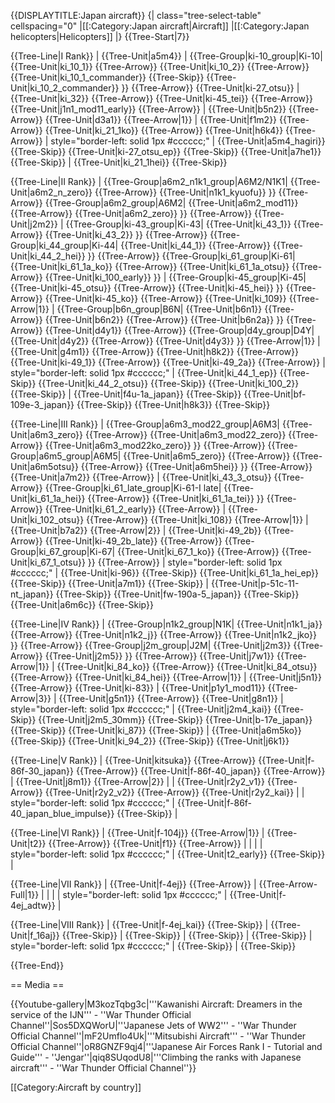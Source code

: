 {{DISPLAYTITLE:Japan aircraft}}
{| class="tree-select-table" cellspacing="0"
|[[:Category:Japan aircraft|Aircraft]]
|[[:Category:Japan helicopters|Helicopters]]
|}
{{Tree-Start|7}}

{{Tree-Line|I Rank}}
|
{{Tree-Unit|a5m4}}
|
{{Tree-Group|ki-10_group|Ki-10|
  {{Tree-Unit|ki_10_1}}
{{Tree-Arrow}}
{{Tree-Unit|ki_10_2}}
{{Tree-Arrow}}
{{Tree-Unit|ki_10_1_commander}}
{{Tree-Skip}}
{{Tree-Unit|ki_10_2_commander}}
}}
{{Tree-Arrow}}
{{Tree-Unit|ki-27_otsu}}
|
{{Tree-Unit|ki_32}}
{{Tree-Arrow}}
{{Tree-Unit|ki-45_tei}}
{{Tree-Arrow}}
{{Tree-Unit|j1n1_mod11_early}}
{{Tree-Arrow}}
|
{{Tree-Unit|b5n2}}
{{Tree-Arrow}}
{{Tree-Unit|d3a1}}
{{Tree-Arrow|1}}
|
{{Tree-Unit|f1m2}}
{{Tree-Arrow}}
{{Tree-Unit|ki_21_1ko}}
{{Tree-Arrow}}
{{Tree-Unit|h6k4}}
{{Tree-Arrow}}
| style="border-left: solid 1px #cccccc;" |
{{Tree-Unit|a5m4_hagiri}}
{{Tree-Skip}}
{{Tree-Unit|ki-27_otsu_ep}}
{{Tree-Skip}}
{{Tree-Unit|a7he1}}
{{Tree-Skip}}
|
{{Tree-Unit|ki_21_1hei}}
{{Tree-Skip}}

{{Tree-Line|II Rank}}
|
{{Tree-Group|a6m2_n1k1_group|A6M2/N1K1|
  {{Tree-Unit|a6m2_n_zero}}
{{Tree-Arrow}}
{{Tree-Unit|n1k1_kyuofu}}
}}
{{Tree-Arrow}}
{{Tree-Group|a6m2_group|A6M2|
  {{Tree-Unit|a6m2_mod11}}
{{Tree-Arrow}}
{{Tree-Unit|a6m2_zero}}
}}
{{Tree-Arrow}}
{{Tree-Unit|j2m2}}
|
{{Tree-Group|ki-43_group|Ki-43|
  {{Tree-Unit|ki_43_1}}
{{Tree-Arrow}}
{{Tree-Unit|ki_43_2}}
}}
{{Tree-Arrow}}
{{Tree-Group|ki_44_group|Ki-44|
  {{Tree-Unit|ki_44_1}}
{{Tree-Arrow}}
{{Tree-Unit|ki_44_2_hei}}
}}
{{Tree-Arrow}}
{{Tree-Group|ki_61_group|Ki-61|
  {{Tree-Unit|ki_61_1a_ko}}
{{Tree-Arrow}}
{{Tree-Unit|ki_61_1a_otsu}}
{{Tree-Arrow}}
{{Tree-Unit|ki_100_early}}
}}
|
{{Tree-Group|ki-45_group|Ki-45|
  {{Tree-Unit|ki-45_otsu}}
{{Tree-Arrow}}
{{Tree-Unit|ki-45_hei}}
}}
{{Tree-Arrow}}
{{Tree-Unit|ki-45_ko}}
{{Tree-Arrow}}
{{Tree-Unit|ki_109}}
{{Tree-Arrow|1}}
|
{{Tree-Group|b6n_group|B6N|
  {{Tree-Unit|b6n1}}
{{Tree-Arrow}}
{{Tree-Unit|b6n2}}
{{Tree-Arrow}}
{{Tree-Unit|b6n2a}}
}}
{{Tree-Arrow}}
{{Tree-Unit|d4y1}}
{{Tree-Arrow}}
{{Tree-Group|d4y_group|D4Y|
  {{Tree-Unit|d4y2}}
{{Tree-Arrow}}
{{Tree-Unit|d4y3}}
}}
{{Tree-Arrow|1}}
|
{{Tree-Unit|g4m1}}
{{Tree-Arrow}}
{{Tree-Unit|h8k2}}
{{Tree-Arrow}}
{{Tree-Unit|ki-49_1}}
{{Tree-Arrow}}
{{Tree-Unit|ki-49_2a}}
{{Tree-Arrow}}
| style="border-left: solid 1px #cccccc;" |
{{Tree-Unit|ki_44_1_ep}}
{{Tree-Skip}}
{{Tree-Unit|ki_44_2_otsu}}
{{Tree-Skip}}
{{Tree-Unit|ki_100_2}}
{{Tree-Skip}}
|
{{Tree-Unit|f4u-1a_japan}}
{{Tree-Skip}}
{{Tree-Unit|bf-109e-3_japan}}
{{Tree-Skip}}
{{Tree-Unit|h8k3}}
{{Tree-Skip}}

{{Tree-Line|III Rank}}
|
{{Tree-Group|a6m3_mod22_group|A6M3|
  {{Tree-Unit|a6m3_zero}}
{{Tree-Arrow}}
{{Tree-Unit|a6m3_mod22_zero}}
{{Tree-Arrow}}
{{Tree-Unit|a6m3_mod22ko_zero}}
}}
{{Tree-Arrow}}
{{Tree-Group|a6m5_group|A6M5|
  {{Tree-Unit|a6m5_zero}}
{{Tree-Arrow}}
{{Tree-Unit|a6m5otsu}}
{{Tree-Arrow}}
{{Tree-Unit|a6m5hei}}
}}
{{Tree-Arrow}}
{{Tree-Unit|a7m2}}
{{Tree-Arrow}}
|
{{Tree-Unit|ki_43_3_otsu}}
{{Tree-Arrow}}
{{Tree-Group|ki_61_late_group|Ki-61-I late|
  {{Tree-Unit|ki_61_1a_hei}}
{{Tree-Arrow}}
{{Tree-Unit|ki_61_1a_tei}}
}}
{{Tree-Arrow}}
{{Tree-Unit|ki_61_2_early}}
{{Tree-Arrow}}
|
{{Tree-Unit|ki_102_otsu}}
{{Tree-Arrow}}
{{Tree-Unit|ki_108}}
{{Tree-Arrow|1}}
|
{{Tree-Unit|b7a2}}
{{Tree-Arrow|2}}
|
{{Tree-Unit|ki-49_2b}}
{{Tree-Arrow}}
{{Tree-Unit|ki-49_2b_late}}
{{Tree-Arrow}}
{{Tree-Group|ki_67_group|Ki-67|
  {{Tree-Unit|ki_67_1_ko}}
{{Tree-Arrow}}
{{Tree-Unit|ki_67_1_otsu}}
}}
{{Tree-Arrow}}
| style="border-left: solid 1px #cccccc;" |
{{Tree-Unit|ki-96}}
{{Tree-Skip}}
{{Tree-Unit|ki_61_1a_hei_ep}}
{{Tree-Skip}}
{{Tree-Unit|a7m1}}
{{Tree-Skip}}
|
{{Tree-Unit|p-51c-11-nt_japan}}
{{Tree-Skip}}
{{Tree-Unit|fw-190a-5_japan}}
{{Tree-Skip}}
{{Tree-Unit|a6m6c}}
{{Tree-Skip}}

{{Tree-Line|IV Rank}}
|
{{Tree-Group|n1k2_group|N1K|
  {{Tree-Unit|n1k1_ja}}
{{Tree-Arrow}}
{{Tree-Unit|n1k2_j}}
{{Tree-Arrow}}
{{Tree-Unit|n1k2_jko}}
}}
{{Tree-Arrow}}
{{Tree-Group|j2m_group|J2M|
  {{Tree-Unit|j2m3}}
{{Tree-Arrow}}
{{Tree-Unit|j2m5}}
}}
{{Tree-Arrow}}
{{Tree-Unit|j7w1}}
{{Tree-Arrow|1}}
|
{{Tree-Unit|ki_84_ko}}
{{Tree-Arrow}}
{{Tree-Unit|ki_84_otsu}}
{{Tree-Arrow}}
{{Tree-Unit|ki_84_hei}}
{{Tree-Arrow|1}}
|
{{Tree-Unit|j5n1}}
{{Tree-Arrow}}
{{Tree-Unit|ki-83}}
|
{{Tree-Unit|p1y1_mod11}}
{{Tree-Arrow|3}}
|
{{Tree-Unit|g5n1}}
{{Tree-Arrow}}
{{Tree-Unit|g8n1}}
| style="border-left: solid 1px #cccccc;" |
{{Tree-Unit|j2m4_kai}}
{{Tree-Skip}}
{{Tree-Unit|j2m5_30mm}}
{{Tree-Skip}}
{{Tree-Unit|b-17e_japan}}
{{Tree-Skip}}
{{Tree-Unit|ki_87}}
{{Tree-Skip}}
|
{{Tree-Unit|a6m5ko}}
{{Tree-Skip}}
{{Tree-Unit|ki_94_2}}
{{Tree-Skip}}
{{Tree-Unit|j6k1}}

{{Tree-Line|V Rank}}
|
{{Tree-Unit|kitsuka}}
{{Tree-Arrow}}
{{Tree-Unit|f-86f-30_japan}}
{{Tree-Arrow}}
{{Tree-Unit|f-86f-40_japan}}
{{Tree-Arrow}}
|
{{Tree-Unit|j8m1}}
{{Tree-Arrow|2}}
|
|
{{Tree-Unit|r2y2_v1}}
{{Tree-Arrow}}
{{Tree-Unit|r2y2_v2}}
{{Tree-Arrow}}
{{Tree-Unit|r2y2_kai}}
|
| style="border-left: solid 1px #cccccc;" |
{{Tree-Unit|f-86f-40_japan_blue_impulse}}
{{Tree-Skip}}
|

{{Tree-Line|VI Rank}}
|
{{Tree-Unit|f-104j}}
{{Tree-Arrow|1}}
|
{{Tree-Unit|t2}}
{{Tree-Arrow}}
{{Tree-Unit|f1}}
{{Tree-Arrow}}
|
|
|
| style="border-left: solid 1px #cccccc;" |
{{Tree-Unit|t2_early}}
{{Tree-Skip}}
|

{{Tree-Line|VII Rank}}
|
{{Tree-Unit|f-4ej}}
{{Tree-Arrow}}
|
{{Tree-Arrow-Full|1}}
|
|
|
| style="border-left: solid 1px #cccccc;" |
{{Tree-Unit|f-4ej_adtw}}
|

{{Tree-Line|VIII Rank}}
|
{{Tree-Unit|f-4ej_kai}}
{{Tree-Skip}}
|
{{Tree-Unit|f_16aj}}
{{Tree-Skip}}
|
{{Tree-Skip}}
|
{{Tree-Skip}}
|
{{Tree-Skip}}
| style="border-left: solid 1px #cccccc;" |
{{Tree-Skip}}
|
{{Tree-Skip}}

{{Tree-End}}

== Media ==

<!-- ''Excellent additions to the article would be video guides, screenshots from the game, and photos.'' -->

{{Youtube-gallery|M3kozTqbg3c|'''Kawanishi Aircraft: Dreamers in the service of the IJN''' - ''War Thunder Official Channel''|Sos5DXQWorU|'''Japanese Jets of WW2''' - ''War Thunder Official Channel''|mF2Umflo4Uk|'''Mitsubishi Aircraft''' - ''War Thunder Official Channel''|oR8GNZF9qj4|'''Japanese Air Forces Rank I - Tutorial and Guide''' - ''Jengar''|qiq8SUqodU8|'''Climbing the ranks with Japanese aircraft''' - ''War Thunder Official Channel''}}

[[Category:Aircraft by country]]
